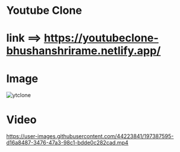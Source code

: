 # Youtube Clone

# link ==> https://youtubeclone-bhushanshrirame.netlify.app/
# Image
![ytclone](https://user-images.githubusercontent.com/44223841/197387528-56e99b21-6e08-48bd-809e-a71702565fd7.png)










# Video
https://user-images.githubusercontent.com/44223841/197387595-d16a8487-3476-47a3-98c1-bdde0c282cad.mp4


